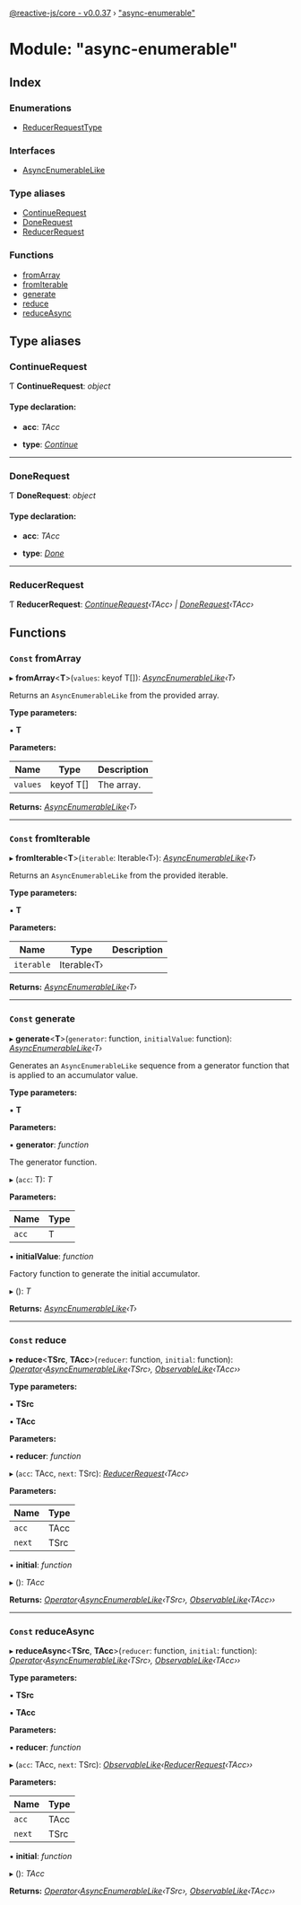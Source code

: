 [@reactive-js/core - v0.0.37](../README.md) › ["async-enumerable"](_async_enumerable_.md)

# Module: "async-enumerable"

## Index

### Enumerations

* [ReducerRequestType](../enums/_async_enumerable_.reducerrequesttype.md)

### Interfaces

* [AsyncEnumerableLike](../interfaces/_async_enumerable_.asyncenumerablelike.md)

### Type aliases

* [ContinueRequest](_async_enumerable_.md#continuerequest)
* [DoneRequest](_async_enumerable_.md#donerequest)
* [ReducerRequest](_async_enumerable_.md#reducerrequest)

### Functions

* [fromArray](_async_enumerable_.md#const-fromarray)
* [fromIterable](_async_enumerable_.md#const-fromiterable)
* [generate](_async_enumerable_.md#const-generate)
* [reduce](_async_enumerable_.md#const-reduce)
* [reduceAsync](_async_enumerable_.md#const-reduceasync)

## Type aliases

###  ContinueRequest

Ƭ **ContinueRequest**: *object*

#### Type declaration:

* **acc**: *TAcc*

* **type**: *[Continue](../enums/_async_enumerable_.reducerrequesttype.md#continue)*

___

###  DoneRequest

Ƭ **DoneRequest**: *object*

#### Type declaration:

* **acc**: *TAcc*

* **type**: *[Done](../enums/_async_enumerable_.reducerrequesttype.md#done)*

___

###  ReducerRequest

Ƭ **ReducerRequest**: *[ContinueRequest](_async_enumerable_.md#continuerequest)‹TAcc› | [DoneRequest](_async_enumerable_.md#donerequest)‹TAcc›*

## Functions

### `Const` fromArray

▸ **fromArray**<**T**>(`values`: keyof T[]): *[AsyncEnumerableLike](../interfaces/_async_enumerable_.asyncenumerablelike.md)‹T›*

Returns an `AsyncEnumerableLike` from the provided array.

**Type parameters:**

▪ **T**

**Parameters:**

Name | Type | Description |
------ | ------ | ------ |
`values` | keyof T[] | The array.  |

**Returns:** *[AsyncEnumerableLike](../interfaces/_async_enumerable_.asyncenumerablelike.md)‹T›*

___

### `Const` fromIterable

▸ **fromIterable**<**T**>(`iterable`: Iterable‹T›): *[AsyncEnumerableLike](../interfaces/_async_enumerable_.asyncenumerablelike.md)‹T›*

Returns an `AsyncEnumerableLike` from the provided iterable.

**Type parameters:**

▪ **T**

**Parameters:**

Name | Type | Description |
------ | ------ | ------ |
`iterable` | Iterable‹T› |   |

**Returns:** *[AsyncEnumerableLike](../interfaces/_async_enumerable_.asyncenumerablelike.md)‹T›*

___

### `Const` generate

▸ **generate**<**T**>(`generator`: function, `initialValue`: function): *[AsyncEnumerableLike](../interfaces/_async_enumerable_.asyncenumerablelike.md)‹T›*

Generates an `AsyncEnumerableLike` sequence from a generator function
that is applied to an accumulator value.

**Type parameters:**

▪ **T**

**Parameters:**

▪ **generator**: *function*

The generator function.

▸ (`acc`: T): *T*

**Parameters:**

Name | Type |
------ | ------ |
`acc` | T |

▪ **initialValue**: *function*

Factory function to generate the initial accumulator.

▸ (): *T*

**Returns:** *[AsyncEnumerableLike](../interfaces/_async_enumerable_.asyncenumerablelike.md)‹T›*

___

### `Const` reduce

▸ **reduce**<**TSrc**, **TAcc**>(`reducer`: function, `initial`: function): *[Operator](_functions_.md#operator)‹[AsyncEnumerableLike](../interfaces/_async_enumerable_.asyncenumerablelike.md)‹TSrc›, [ObservableLike](../interfaces/_observable_.observablelike.md)‹TAcc››*

**Type parameters:**

▪ **TSrc**

▪ **TAcc**

**Parameters:**

▪ **reducer**: *function*

▸ (`acc`: TAcc, `next`: TSrc): *[ReducerRequest](_async_enumerable_.md#reducerrequest)‹TAcc›*

**Parameters:**

Name | Type |
------ | ------ |
`acc` | TAcc |
`next` | TSrc |

▪ **initial**: *function*

▸ (): *TAcc*

**Returns:** *[Operator](_functions_.md#operator)‹[AsyncEnumerableLike](../interfaces/_async_enumerable_.asyncenumerablelike.md)‹TSrc›, [ObservableLike](../interfaces/_observable_.observablelike.md)‹TAcc››*

___

### `Const` reduceAsync

▸ **reduceAsync**<**TSrc**, **TAcc**>(`reducer`: function, `initial`: function): *[Operator](_functions_.md#operator)‹[AsyncEnumerableLike](../interfaces/_async_enumerable_.asyncenumerablelike.md)‹TSrc›, [ObservableLike](../interfaces/_observable_.observablelike.md)‹TAcc››*

**Type parameters:**

▪ **TSrc**

▪ **TAcc**

**Parameters:**

▪ **reducer**: *function*

▸ (`acc`: TAcc, `next`: TSrc): *[ObservableLike](../interfaces/_observable_.observablelike.md)‹[ReducerRequest](_async_enumerable_.md#reducerrequest)‹TAcc››*

**Parameters:**

Name | Type |
------ | ------ |
`acc` | TAcc |
`next` | TSrc |

▪ **initial**: *function*

▸ (): *TAcc*

**Returns:** *[Operator](_functions_.md#operator)‹[AsyncEnumerableLike](../interfaces/_async_enumerable_.asyncenumerablelike.md)‹TSrc›, [ObservableLike](../interfaces/_observable_.observablelike.md)‹TAcc››*
